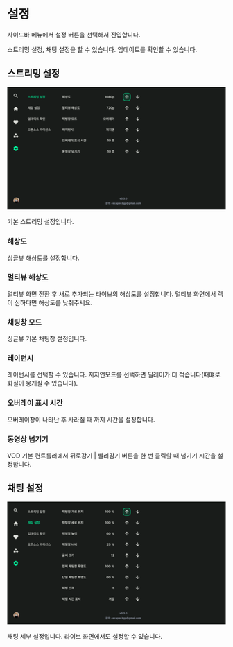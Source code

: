 # 설정
사이드바 메뉴에서 설정 버튼을 선택해서 진입합니다.

스트리밍 설정, 채팅 설정을 할 수 있습니다. 업데이트를 확인할 수 있습니다.

## 스트리밍 설정
<p align="left">
    <img src="../images/usage/settings/01.png" width="800" >
</p>

기본 스트리밍 설정입니다.

### 해상도
싱글뷰 해상도를 설정합니다.

### 멀티뷰 해상도
멀티뷰 화면 전환 후 새로 추가되는 라이브의 해상도를 설정합니다. 멀티뷰 화면에서 렉이 심하다면 해상도를 낮춰주세요.

### 채팅창 모드
싱글뷰 기본 채팅창 설정입니다.

### 레이턴시
레이턴시를 선택할 수 있습니다. 저지연모드를 선택하면 딜레이가 더 적습니다(때떄로 화질이 뭉게질 수 있습니다). 

### 오버레이 표시 시간
오버레이창이 나타난 후 사라질 때 까지 시간을 설정합니다.

### 동영상 넘기기
VOD 기본 컨트롤러에서 뒤로감기 | 빨리감기 버튼을 한 번 클릭할 때 넘기기 시간을 설정합니다.

## 채팅 설정
<p align="left">
    <img src="../images/usage/settings/02.png" width="800" >
</p>

채팅 세부 설정입니다. 라이브 화면에서도 설정할 수 있습니다.

